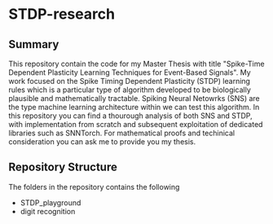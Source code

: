 # STDP-research

## Summary


This repository contain the code for my Master Thesis with title "Spike-Time Dependent Plasticity Learning Techniques for Event-Based Signals".
My work focused on the Spike Timing Dependent Plasticity (STDP) learning rules which is a particular type of algorithm developed to be biologically plausible and mathematically tractable. Spiking Neural Netowrks (SNS) are the type machine learning architecture within we can test this algorithm. In this repository you can find a thourough analysis of both SNS and STDP, with implementation from scratch and subsequent exploitation of dedicated libraries such as SNNTorch. For mathematical proofs and techinical consideration you can ask me to provide you my thesis.

## Repository Structure

The folders in the repository contains the following

- STDP_playground
- digit recognition


